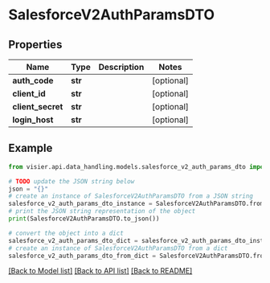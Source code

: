 # SalesforceV2AuthParamsDTO


## Properties

Name | Type | Description | Notes
------------ | ------------- | ------------- | -------------
**auth_code** | **str** |  | [optional] 
**client_id** | **str** |  | [optional] 
**client_secret** | **str** |  | [optional] 
**login_host** | **str** |  | [optional] 

## Example

```python
from visier.api.data_handling.models.salesforce_v2_auth_params_dto import SalesforceV2AuthParamsDTO

# TODO update the JSON string below
json = "{}"
# create an instance of SalesforceV2AuthParamsDTO from a JSON string
salesforce_v2_auth_params_dto_instance = SalesforceV2AuthParamsDTO.from_json(json)
# print the JSON string representation of the object
print(SalesforceV2AuthParamsDTO.to_json())

# convert the object into a dict
salesforce_v2_auth_params_dto_dict = salesforce_v2_auth_params_dto_instance.to_dict()
# create an instance of SalesforceV2AuthParamsDTO from a dict
salesforce_v2_auth_params_dto_from_dict = SalesforceV2AuthParamsDTO.from_dict(salesforce_v2_auth_params_dto_dict)
```
[[Back to Model list]](../README.md#documentation-for-models) [[Back to API list]](../README.md#documentation-for-api-endpoints) [[Back to README]](../README.md)


